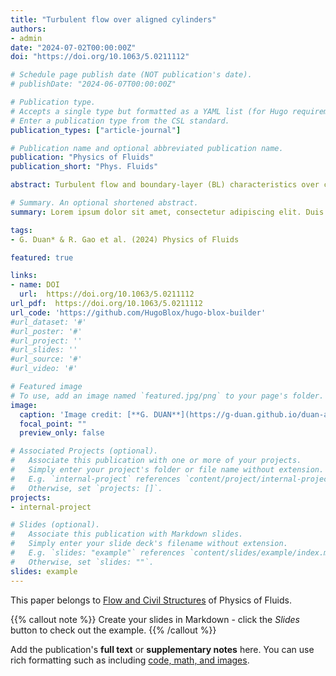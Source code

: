 ```yaml
---
title: "Turbulent flow over aligned cylinders"
authors:
- admin
date: "2024-07-02T00:00:00Z"
doi: "https://doi.org/10.1063/5.0211112"

# Schedule page publish date (NOT publication's date).
# publishDate: "2024-06-07T00:00:00Z"

# Publication type.
# Accepts a single type but formatted as a YAML list (for Hugo requirements).
# Enter a publication type from the CSL standard.
publication_types: ["article-journal"]

# Publication name and optional abbreviated publication name.
publication: "Physics of Fluids"
publication_short: "Phys. Fluids"

abstract: Turbulent flow and boundary-layer (BL) characteristics over cylindrical obstacles have been understudied compared to the flow dynamics around cubic roughness in the urban BL literature. Using large-eddy simulation, we investigate a turbulent BL flow developed over two vertically oriented cylindrical obstacles aligned downstream. For widely separated cylinders, the wake flow undergoes periodic oscillations akin to vortex shedding behind an isolated cylinder. As the height-to-width aspect ratio (AR) of the canyon bounded by the cylinders increases, the streamline geometry exhibits a clear transition from isolated to wake interference and skimming regimes. Two-point autocorrelation functions of velocities confirm a strong coupling of canyon flow with the roughness sublayer for wider canyons, while with evident decoupling as the canyon narrows. The length scales, which measure the spatial correlation in the flow, decrease in both lateral and vertical directions with increasing AR. Turbulent kinetic energy and momentum fluxes below the roughness sublayer present pronounced monotonic scaling with AR (with R-squared values up to 0.84 and 0.98, respectively), resulting in a consistent variation in the surface roughness aerodynamic parameters, the roughness length (z0) and zero-plane displacement (d), with AR. Quantitative differences in the results with respect to those well-established for street canyons are analyzed, with the similarities highlighted. The results offer insights into boundary-layer flow parameterization concerning cylinder-occupied surface roughness.

# Summary. An optional shortened abstract.
summary: Lorem ipsum dolor sit amet, consectetur adipiscing elit. Duis posuere tellus ac convallis placerat. Proin tincidunt magna sed ex sollicitudin condimentum.

tags:
- G. Duan* & R. Gao et al. (2024) Physics of Fluids

featured: true

links:
- name: DOI
  url:  https://doi.org/10.1063/5.0211112 
url_pdf:  https://doi.org/10.1063/5.0211112 
url_code: 'https://github.com/HugoBlox/hugo-blox-builder'
#url_dataset: '#'
#url_poster: '#'
#url_project: ''
#url_slides: ''
#url_source: '#'
#url_video: '#'

# Featured image
# To use, add an image named `featured.jpg/png` to your page's folder. 
image:
  caption: 'Image credit: [**G. DUAN**](https://g-duan.github.io/duan-academic/)'
  focal_point: ""
  preview_only: false

# Associated Projects (optional).
#   Associate this publication with one or more of your projects.
#   Simply enter your project's folder or file name without extension.
#   E.g. `internal-project` references `content/project/internal-project/index.md`.
#   Otherwise, set `projects: []`.
projects:
- internal-project

# Slides (optional).
#   Associate this publication with Markdown slides.
#   Simply enter your slide deck's filename without extension.
#   E.g. `slides: "example"` references `content/slides/example/index.md`.
#   Otherwise, set `slides: ""`.
slides: example
---
```


This paper belongs to [Flow and Civil Structures](https://pubs.aip.org/pof/collection/258879/Flow-and-Civil-Structures) of Physics of Fluids.

{{% callout note %}}
Create your slides in Markdown - click the *Slides* button to check out the example.
{{% /callout %}}

Add the publication's **full text** or **supplementary notes** here. You can use rich formatting such as including [code, math, and images](https://docs.hugoblox.com/content/writing-markdown-latex/).
